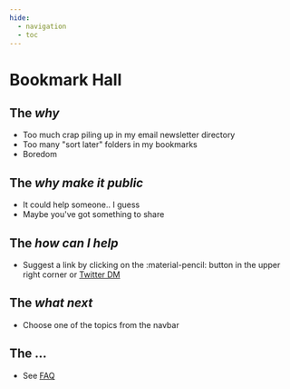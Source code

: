 ```yaml
---
hide:
  - navigation
  - toc
---
```

# Bookmark Hall

## The *why*
 - Too much crap piling up in my email newsletter directory
 - Too many "sort later" folders in my bookmarks
 - Boredom

## The *why make it public*
 - It could help someone.. I guess
 - Maybe you've got something to share

## The *how can I help*

 - Suggest a link by clicking on the :material-pencil: button in the upper right corner or [Twitter DM](https://twitter.com/finoozer)

## The *what next*

-   Choose one of the topics from the navbar

## The ...

 - See [FAQ](https://Finoozer.github.io/bookmark-collection/faq)
